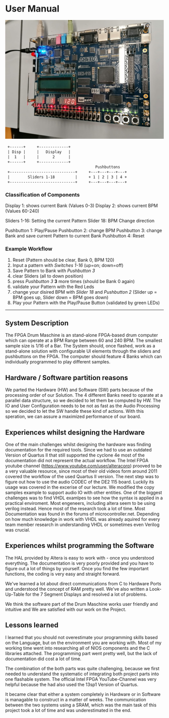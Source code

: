  # User Manual
 
 ![picture of working IO](https://raw.githubusercontent.com/finncyr/Drum_maschine/master/image.jpeg)

```
 +------+     +-------------+
 | Disp |     |   Display   |
 |  1   |     |      2      |
 +------+     +-------------+  
                                        Pushbuttons
 +-----------------------------+     +---+---+---+---+
 |        Sliders 1-18         |     + 1 | 2 | 3 | 4 +
 +-----------------------------+     +---+---+---+---+

 ```

 ### Classification of Components

 Display 1: shows current Bank (Values 0-3)
 Display 2: shows current BPM  (Values 60-240)

 Sliders 1-16: Setting the current Pattern
 Slider 18: BPM Change direction 

 Pushbutton 1: Play/Pause
 Pushbutton 2: change BPM
 Pushbutton 3: change Bank and save current Pattern to current Bank
 Pushbutton 4: Reset

 ### Example Workflow

1. Reset (Pattern should be clear, Bank 0, BPM 120)
2. Input a pattern with *Switches 1-16* (up=on; down=off)
3. Save Pattern to Bank with *Pushbutton 3*
4. clear Sliders (all to down position)
5. press *Pushbutton 3* **3** more times (should be Bank 0 again)
6. validate your Pattern with the Red Leds
7. change your disired BPM with *Slider 18* and *Pushbutton 2* (Slider up = BPM goes up, Slider down = BPM goes down)
8. Play your Pattern with the Play/Pause Button (validated by green LEDs)


--------------------

## System Description

The FPGA Drum Maschine is an stand-alone FPGA-based drum computer which can operate at a BPM Range between 60 and 240 BPM. The smallest sample size is 1/16 of a Bar. The System should, once flashed, work as a stand-alone solution with configurable UI elements through the sliders and pushbuttons on the FPGA. The computer should feature 4 Banks which can individually programmed to play different samples. 

## Hardware / Software partition reasons

We parted the Hardware (HW) and Software (SW) parts because of the processing order of our Solution. The 4 different Banks need to oparate at a parallel data structure, so we decided to let them be computed by HW. The IO and User Configuration needs to be not as fast as the Audio Processing so we decided to let the SW handle these kind of actions. With this speration, we can assure a maximized performance of our board. 

## Experiences whilst designing the Hardware

One of the main challenges whilst designing the hardware was finding documentation for the required tools. Since we had to use an outdated Version of Quartus II that still supported the cyclone 4e most of the documentation did not represent the actual workflow. The Intel FPGA youtube channel (https://www.youtube.com/user/alteracorp) prooved to be a very valuable resource, since most of their old videos form around 2011 covered the workflow of the used Quartus II version. 
The next step was to figure out how to use the audio CODEC of the DE2 115 board. Luckily its usage was covered in the excerise of our lecture. We modified the copy samples example to support audio IO with other entities. 
One of the biggest challenges was to find VHDL examlpes to see how the syntax is applied in a practical enviroment. Most engeneers, including altera seem to be using verilog instead. Hence most of the research took a lot of time. Most Documentation was found in the forums of microcontroller.net. 
Depending on how much knowledge in work with VHDL was already aquired for every team member research in understanding VHDL or sometimes even Verilog was crucial.


## Experiences whilst programming the Software

The HAL provided by Altera is easy to work with - once you understood everything. The documentation is very poorly provided and you have to figure out a lot of things by yourself. Once you find the few important functions, the coding is very easy and straight forward. 

We've learned a lot about direct communications from C to Hardware Ports and understood the concept of RAM pretty well. We've also written a Look-Up-Table for the 7 Segment Displays and resolved a lot of problems.

We think the software part of the Drum Maschine works user friendly and intuitive and We are satisfied with our work on the Project. 

## Lessons learned

I learned that you should not overestimate your programming skills based on the Language, but on the environment you are working with. Most of my working time went into researching all of NIOS components and the C libraries attached. The programming part went pretty well, but the lack of documentation did cost a lot of time.

The combination of the both parts was quite challenging, because we first needed to understand the systematic of integrating both project parts into one flashable system. The official Intel FPGA YouTube-Channel was very helpful because the had also used the 13sp1 Version of Quartus.

It became clear that either a system completely in Hardware or in Software is managable to construct in a matter of weeks. The communication between the two systems using a SRAM, which was the main task of this project took a lot of time and was underestimated in the end.

